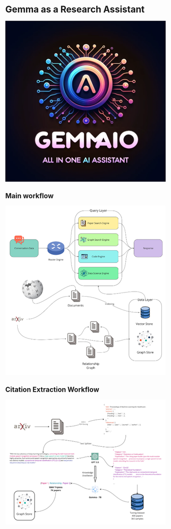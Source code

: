 # Gemma as a Research Assistant


<img src="./figures/GemmaAIO-main-image.webp" alt="main-image"/>


## Main workflow

<img src="./figures/RAG%20-%20Scientific%20Assistant%20-%20Frame%201.jpg" alt="pipeline" width=800/>


## Citation Extraction Workflow

<img src="./figures/Graph-Paper-Search.jpg" alt="citation" width=800/>
